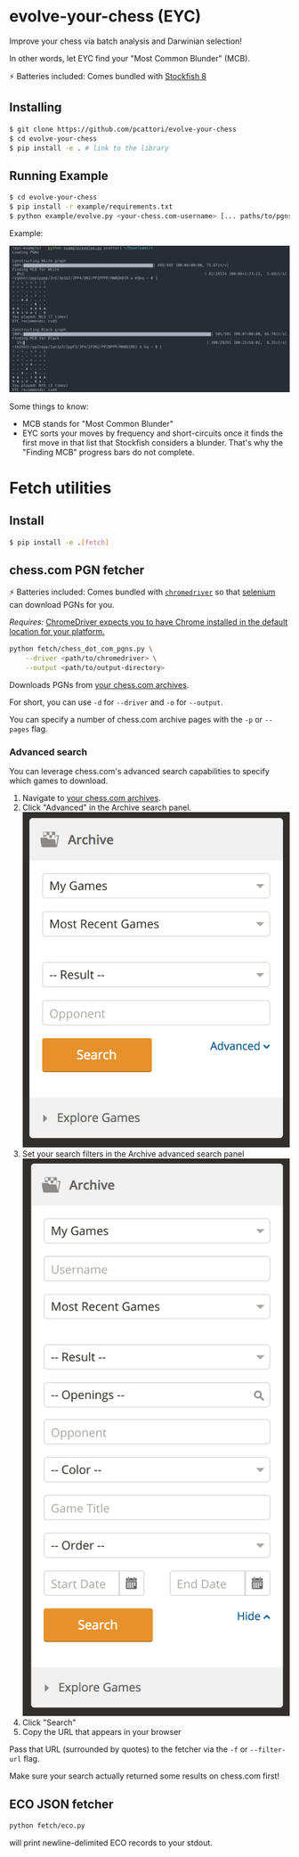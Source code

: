 # evolve-your-chess (EYC)

Improve your chess via batch analysis and Darwinian selection!

In other words, let EYC find your "Most Common Blunder" (MCB).

:zap: Batteries included: Comes bundled with [Stockfish 8](https://stockfishchess.org/)

## Installing

```sh
$ git clone https://github.com/pcattori/evolve-your-chess
$ cd evolve-your-chess
$ pip install -e . # link to the library
```

## Running Example

```sh
$ cd evolve-your-chess
$ pip install -r example/requirements.txt
$ python example/evolve.py <your-chess.com-username> [... paths/to/pgns]
```

Example:

![evolve-example](assets/evolve.png)

Some things to know:
- MCB stands for "Most Common Blunder"
- EYC sorts your moves by frequency and short-circuits once it finds the first move in that list that Stockfish considers a blunder. That's why the "Finding MCB" progress bars do not complete.

# Fetch utilities

## Install

```sh
$ pip install -e .[fetch]
```

## chess.com PGN fetcher

:zap: Batteries included: Comes bundled with [`chromedriver`](https://sites.google.com/a/chromium.org/chromedriver/) so that [selenium](https://github.com/SeleniumHQ/selenium) can download PGNs for you.

*Requires:* [ChromeDriver expects you to have Chrome installed in the default location for your platform.](https://sites.google.com/a/chromium.org/chromedriver/getting-started)

```sh
python fetch/chess_dot_com_pgns.py \
    --driver <path/to/chromedriver> \
    --output <path/to/output-directory>
```

Downloads PGNs from [your chess.com archives](https://www.chess.com/games/archive).

For short, you can use `-d` for `--driver` and `-o` for `--output`.

You can specify a number of chess.com archive pages with the `-p` or `--pages` flag.

### Advanced search

You can leverage chess.com's advanced search capabilities to specify which games to download.

1. Navigate to [your chess.com archives](https://www.chess.com/games/archive).
2. Click  "Advanced" in the Archive search panel.
    ![simple-search](assets/simple-search.png)
3. Set your search filters in the Archive advanced search panel
    ![advanced-search](assets/advanced-search.png)
4. Click "Search"
5. Copy the URL that appears in your browser

Pass that URL (surrounded by quotes) to the fetcher via the `-f` or `--filter-url` flag.

Make sure your search actually returned some results on chess.com first!

## ECO JSON fetcher

```sh
python fetch/eco.py
```

will print newline-delimited ECO records to your stdout.

